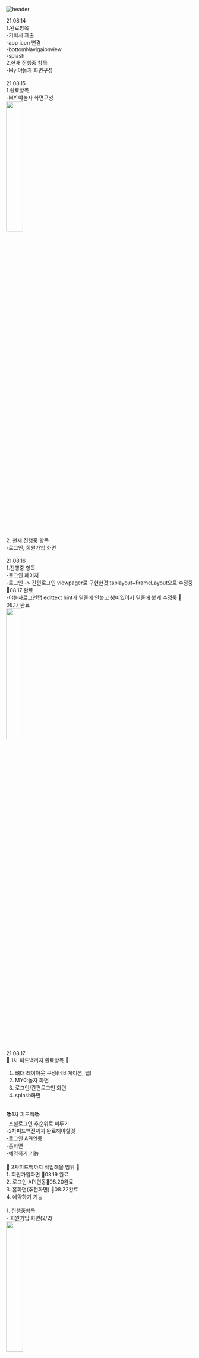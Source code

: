 ![header](https://capsule-render.vercel.app/api?type=waving&color=auto&height=250&section=header&text=야놀자%20개발일지_luna&fontSize=60&fontAlign=50&fontColor=FFFFFF)

21.08.14<br>
1.완료항목 <br>
-기획서 제출 <br>
-app icon 변경 <br>
-bottomNavigaionview<br>
-splash<br>
2.현재 진행중 항목<br>
-My 야놀자 화면구성 <br>
<br>
21.08.15<br>
1.완료항목 <br>
-MY 야놀자 화면구성<br>
<img width="30%" src="https://user-images.githubusercontent.com/75536654/129481813-cf57aba3-058b-4a94-8fa1-5f6cdd59a908.gif"/><br>
2. 현재 진행중 항목<br>
-로그인, 회원가입 화면<br>
<br>
21.08.16<br>
1.진행중 항목<br>
-로그인 페이지<br>
-로그인 -> 간편로그인 viewpager로 구현한것 tablayout+FrameLayout으로 수정중 🍕08.17 완료<br> 
-야놀자로그인탭 edittext hint가 밑줄에 안붙고 붕떠있어서 밑줄에 붙게 수정중 🍕08.17 완료<br> 
<img width="30%" src="https://user-images.githubusercontent.com/75536654/129576952-edd89b85-6591-4795-9263-03d73d901bc8.gif"/><br>
<br>
21.08.17<br>
📍 1차 피드백까지 완료항목 📍<br>
1. 뼈대 레이아웃 구성(네비게이션, 탭)
2. MY야놀자 화면
3. 로그인/간편로그인 화면
4. splash화면<br>
<br>
📚1차 피드백📚<br>
-소셜로그인 후순위로 미루기<br>
-2차피드백전까지 완료해야할것<br>
-로그인 API연동<br>
-홈화면<br>
-예약하기 기능<br>
<br>
📍 2차피드백까지 작업해올 범위 📍<br>
1. 회원가입화면 🥕08.19 완료<br>
2. 로그인 API연동🥕08.20완료<br>
3. 홈화면(추천화면) 🥕08.22완료<br>
4. 예약하기 기능<br>
<br>
1. 진행중항목 <br>
- 회원가입 화면(2/2)<br>
<img width="30%" src="https://user-images.githubusercontent.com/75536654/129744430-da8a8bdc-274e-4147-aef4-a403a89e1812.gif"/><br>
<br>
21.08.18<br>
1.진행중항목<br>
- 회원가입화면<br>
- 전체동의 체크부분이 안돼서 방법 찾는중 🥕08.19 완료<br> 
<img width="30%" src="https://user-images.githubusercontent.com/75536654/129917825-8d176a6f-1aa2-4e60-ae29-3c08104feb78.gif"/><br>
<br>
21.08.19<br>
1.완료항목<br>
- 회원가입 화면<br>
- 비밀번호 입력란 error 커스텀으로 수정<br>
2.진행중항목<br>
-로그인API<br> 
-홈화면<br>
<img width="30%" src="https://user-images.githubusercontent.com/75536654/130085897-f7b27718-cb51-40e1-a485-4b275e4efacf.gif"/><br>
<br>
21.08.20<br>
1.완료항목<br>
-로그인API<br>
-추천화면에서 광고배너 1.5초주기로 넘어가게 구성<br>
2.진행중항목<br>
-추천화면(70%)<br>
<img width="30%" src="https://user-images.githubusercontent.com/75536654/130236441-48949f6b-0c51-4362-a9ff-69ca64f2c617.gif"/><br>
<br>
21.08.21<br>
1.완료항목<br>
-로그인API연동후 마이페이지 화면 바뀌게<br>
2.진행중항목<br>
-추천화면🥕08.22 완료<br> 
-Tab레이아웃 아이템 사이 margin 주는법 찾는중 🧨08.22 찾아본 모든방법 다 써봐도 안돼서 포기 <br> 
<로그인 후 마이페이지 변경되는 화면><br>
<img width="30%" src="https://user-images.githubusercontent.com/75536654/130333257-3d1a785a-9c50-46ee-b52a-02224a3800f0.gif"/><br>
<br>
21.08.22<br>
1.완료항목<br>
-추천화면<br>
2.진행중항목<br>
-회원가입할때 휴대폰번호인증(API오류 기다리는중)<br> 🥕08.23완료
-국내숙소 최근 본 상품의 연관상품<br>
-국내숙소 (40%)<br>
-지역 탭(10%)<br>
<추천 완성><br>
<img width="30%" src="https://user-images.githubusercontent.com/75536654/130354278-450fb9ed-f2d6-4da8-9b9b-fc75a31cd3a1.gif"/><br>
<국내숙소 진행상황><br>
<img width="30%" src="https://user-images.githubusercontent.com/75536654/130354294-27bd70ca-6fcb-4dbb-9381-94bbc10d3f8f.gif"/><br>
<br>
21.08.23<br>
1.완료항목<br>
-회원가입할때 휴대폰번호인증<br>
2.진행중항목<br>
-검색창<br>
<인증번호><br>
<img width="30%" src="https://user-images.githubusercontent.com/75536654/130464367-8460ce73-0aed-4484-99ae-039eb0658fd2.jpg"/><br>
<img width="30%" src="https://user-images.githubusercontent.com/75536654/130464799-3d5a8db0-777f-4ce1-a639-3f4c398cdc6a.gif"/><br>
📚2차 피드백📚<br>
-예약완료까지 예약기능 완성하기<br>
-API 여러개 연결하기<br>
<br>
21.08.24<br>
1.진행중항목<br>
-검색창<br>
<img width="30%" src="https://user-images.githubusercontent.com/75536654/130637206-9fa476e6-cfcf-4405-85b1-2a85bded7132.gif"/><br>
<br>
21.08.25<br>
1.진행중항목 <br>
-검색창 (리사이클러뷰 오류 해결중)<br>
<img width="30%" src="https://user-images.githubusercontent.com/75536654/130808731-f837a4fc-ec5d-47a9-9429-23420fb38e53.png"/><br>
<br>
21.08.26<br>
1.완료항목<br>
-검색창 Api연동, 리사이클러뷰<br>
1.진행중항목 <br>
-검색창 (레이팅바 수정중)<br>
-검색 세부화면<br>
<img width="30%" src="https://user-images.githubusercontent.com/75536654/130984524-64945553-6bd4-4e3d-807f-4b4758f1e239.gif"/><br>
<br>
21.08.27<br>
🎃 전체기능 🎃 <br>
1. My야놀자<br>
- 회원가입: 문자 인증번호API연동, 이메일과 비밀번호로 회원가입기능<br>
- 로그인: 로그인 후 MY야놀자 닉네임, 사진, 포인트, 쿠폰, 비회원예약내역 -> 예약내역 변경<br>
2. 홈 - 추천<br>
- 광고배너 1.5초 주기로 변경, 광고배너 카운트<br>
3. 국내숙소<br>
4. 검색<br>
- 지역명으로 숙소 검색 API연동<br>
- RecyclerView로 숙소 API받아오기<br>
- 숙소상세페이지 API연동 <br>

💡 라이징테스트를 진행하면서 💡<br>
- API연동하는부분을 잘 숙지하지 못했어서 API한개를 연결할때마다 너무 시간이 오래걸렸다. API연동하는부분을 오류가나지않고 성공한게 13일째 되는날이었어서 아쉬웠다😥<br>
- 리사이클러뷰에대한 활용이 처음에는 막막하고 어려워서 시간을 많이 버렸지만 API에서 id값을 가져와서 클릭이벤트로 페이지 이동하는기능을 성공했다 😀<br>
- 개발 우선순위에대한 중요성 ❗ 개발우선순위를 명확하게 정하지 못해서 끝까지 구현하지 못한 기능들이 많이 생겨서 개발 우선순위의 중요성을 매우 느꼈다 😥<br>


![footer](https://capsule-render.vercel.app/api?type=waving&color=auto&height=200&section=footer&text=%20&fontSize=90)







